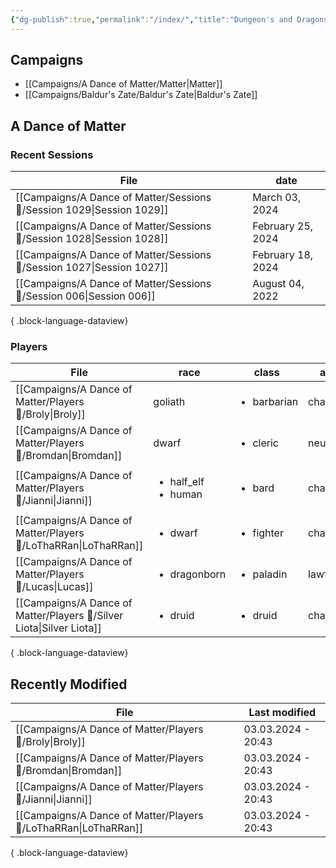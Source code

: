 ```yaml
---
{"dg-publish":true,"permalink":"/index/","title":"Dungeon's and Dragons","tags":["gardenEntry"]}
---
```


## Campaigns
- [[Campaigns/A Dance of Matter/Matter\|Matter]]
- [[Campaigns/Baldur's Zate/Baldur's Zate\|Baldur's Zate]]

## A Dance of Matter
### Recent Sessions
| File                                                                      | date              |
| ------------------------------------------------------------------------- | ----------------- |
| [[Campaigns/A Dance of Matter/Sessions 📝/Session 1029\|Session 1029]] | March 03, 2024    |
| [[Campaigns/A Dance of Matter/Sessions 📝/Session 1028\|Session 1028]] | February 25, 2024 |
| [[Campaigns/A Dance of Matter/Sessions 📝/Session 1027\|Session 1027]] | February 18, 2024 |
| [[Campaigns/A Dance of Matter/Sessions 📝/Session 006\|Session 006]]   | August 04, 2022   |

{ .block-language-dataview}

### Players
| File                                                                     | race                                     | class                       | alignment       | level |
| ------------------------------------------------------------------------ | ---------------------------------------- | --------------------------- | --------------- | ----- |
| [[Campaigns/A Dance of Matter/Players 👤/Broly\|Broly]]               | goliath                                  | <ul><li>barbarian</li></ul> | chaotic_good    | 10    |
| [[Campaigns/A Dance of Matter/Players 👤/Bromdan\|Bromdan]]           | dwarf                                    | <ul><li>cleric</li></ul>    | neutral_good    | 10    |
| [[Campaigns/A Dance of Matter/Players 👤/Jianni\|Jianni]]             | <ul><li>half_elf</li><li>human</li></ul> | <ul><li>bard</li></ul>      | chaotic_good    | 5     |
| [[Campaigns/A Dance of Matter/Players 👤/LoThaRRan\|LoThaRRan]]       | <ul><li>dwarf</li></ul>                  | <ul><li>fighter</li></ul>   | chaotic_neutral | 10    |
| [[Campaigns/A Dance of Matter/Players 👤/Lucas\|Lucas]]               | <ul><li>dragonborn</li></ul>             | <ul><li>paladin</li></ul>   | lawful_neutral  | 10    |
| [[Campaigns/A Dance of Matter/Players 👤/Silver Liota\|Silver Liota]] | <ul><li>druid</li></ul>                  | <ul><li>druid</li></ul>     | chaotic_good    | 10    |

{ .block-language-dataview}

## Recently Modified 
| File                                                               | Last modified      |
| ------------------------------------------------------------------ | ------------------ |
| [[Campaigns/A Dance of Matter/Players 👤/Broly\|Broly]]         | 03.03.2024 - 20:43 |
| [[Campaigns/A Dance of Matter/Players 👤/Bromdan\|Bromdan]]     | 03.03.2024 - 20:43 |
| [[Campaigns/A Dance of Matter/Players 👤/Jianni\|Jianni]]       | 03.03.2024 - 20:43 |
| [[Campaigns/A Dance of Matter/Players 👤/LoThaRRan\|LoThaRRan]] | 03.03.2024 - 20:43 |

{ .block-language-dataview}

